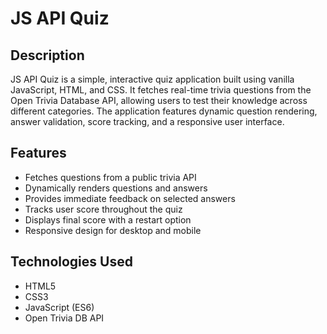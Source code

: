 # JS API Quiz

## Description

JS API Quiz is a simple, interactive quiz application built using vanilla JavaScript, HTML, and CSS. It fetches real-time trivia questions from the Open Trivia Database API, allowing users to test their knowledge across different categories. The application features dynamic question rendering, answer validation, score tracking, and a responsive user interface.

## Features

- Fetches questions from a public trivia API
- Dynamically renders questions and answers
- Provides immediate feedback on selected answers
- Tracks user score throughout the quiz
- Displays final score with a restart option
- Responsive design for desktop and mobile

## Technologies Used

- HTML5
- CSS3
- JavaScript (ES6)
- Open Trivia DB API

